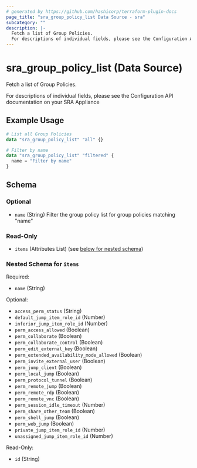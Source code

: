 ```yaml
---
# generated by https://github.com/hashicorp/terraform-plugin-docs
page_title: "sra_group_policy_list Data Source - sra"
subcategory: ""
description: |-
  Fetch a list of Group Policies.
  For descriptions of individual fields, please see the Configuration API documentation on your SRA Appliance
---
```


# sra_group_policy_list (Data Source)

Fetch a list of Group Policies.

For descriptions of individual fields, please see the Configuration API documentation on your SRA Appliance

## Example Usage

```terraform
# List all Group Policies
data "sra_group_policy_list" "all" {}

# Filter by name
data "sra_group_policy_list" "filtered" {
  name = "Filter by name"
}
```

<!-- schema generated by tfplugindocs -->
## Schema

### Optional

- `name` (String) Filter the group policy list for group policies matching "name"

### Read-Only

- `items` (Attributes List) (see [below for nested schema](#nestedatt--items))

<a id="nestedatt--items"></a>
### Nested Schema for `items`

Required:

- `name` (String)

Optional:

- `access_perm_status` (String)
- `default_jump_item_role_id` (Number)
- `inferior_jump_item_role_id` (Number)
- `perm_access_allowed` (Boolean)
- `perm_collaborate` (Boolean)
- `perm_collaborate_control` (Boolean)
- `perm_edit_external_key` (Boolean)
- `perm_extended_availability_mode_allowed` (Boolean)
- `perm_invite_external_user` (Boolean)
- `perm_jump_client` (Boolean)
- `perm_local_jump` (Boolean)
- `perm_protocol_tunnel` (Boolean)
- `perm_remote_jump` (Boolean)
- `perm_remote_rdp` (Boolean)
- `perm_remote_vnc` (Boolean)
- `perm_session_idle_timeout` (Number)
- `perm_share_other_team` (Boolean)
- `perm_shell_jump` (Boolean)
- `perm_web_jump` (Boolean)
- `private_jump_item_role_id` (Number)
- `unassigned_jump_item_role_id` (Number)

Read-Only:

- `id` (String)


